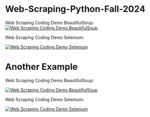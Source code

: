 # Web-Scraping-Python-Fall-2024
Web Scraping Coding Demo BeautifulSoup:  
[![Web Scraping Coding Demo BeautifulSoup](https://colab.research.google.com/assets/colab-badge.svg)](https://colab.research.google.com/drive/1ISaNj0GN4kui4xz8TIITUJzhzqOChiLa?usp=sharing)

Web Scraping Coding Demo Selenium:

[![Web Scraping Coding Demo Selenium](https://colab.research.google.com/assets/colab-badge.svg)](https://colab.research.google.com/drive/1VcsGBFS0G0iDT-sjvUckD0_M2dImMY0V?usp=sharing)

# Another Example
Web Scraping Coding Demo BeautifulSoup:

[![Web Scraping Coding Demo BeautifulSoup](https://colab.research.google.com/assets/colab-badge.svg)](https://colab.research.google.com/drive/1FM2lQlVqkq8t1gu9paKacfcnLIfAHZKV?ouid=117340435050962348521&usp=drive_link)

Web Scraping Coding Demo Selenium:

[![Web Scraping Coding Demo Selenium](https://colab.research.google.com/assets/colab-badge.svg)](https://colab.research.google.com/drive/1u46hzYInfiy9ZaT2NuJfdlnhDuGQaEBF?usp=drive_link)
